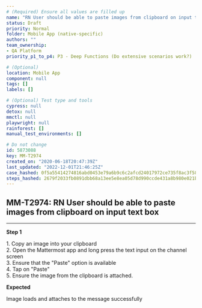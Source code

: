 ```yaml
---
# (Required) Ensure all values are filled up
name: "RN User should be able to paste images from clipboard on input text box"
status: Draft
priority: Normal
folder: Mobile App (native-specific)
authors: ""
team_ownership: 
- QA Platform
priority_p1_to_p4: P3 - Deep Functions (Do extensive scenarios work?)

# (Optional)
location: Mobile App
component: null
tags: []
labels: []

# (Optional) Test type and tools
cypress: null
detox: null
mmctl: null
playwright: null
rainforest: []
manual_test_environments: []

# Do not change
id: 5873088
key: MM-T2974
created_on: "2020-06-18T20:47:39Z"
last_updated: "2022-12-01T21:46:25Z"
case_hashed: 0f5a55414274816abd0453e79a6b9c6c2afcd24017972ce735f8ac3f5822eb980f06e35a68fb572d593c220a771791ce
steps_hashed: 2679f2033fb0891dbb68a13ee5e8ea05d78d990ccde431a8b980e021bcf1bb9c604b8f2300bd56eaac9bffb0c3a03bec
---
```


<!-- (Auto-generated) Based on frontmatter's "key" and "name" -->

## MM-T2974: RN User should be able to paste images from clipboard on input text box

---

**Step 1**

1\. Copy an image into your clipboard\
2\. Open the Mattermost app and long press the text input on the channel screen\
3\. Ensure that the "Paste" option is available\
4\. Tap on "Paste"\
5\. Ensure the image from the clipboard is attached.

**Expected**

Image loads and attaches to the message successfully
